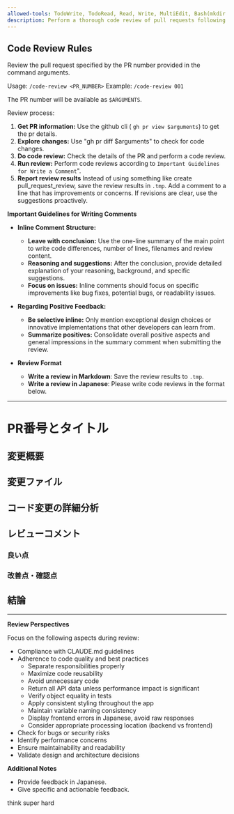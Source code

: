 ```yaml
---
allowed-tools: TodoWrite, TodoRead, Read, Write, MultiEdit, Bash(mkdir:*), Bash(gh pr view:*), Bash(gh pr diff:*)
description: Perform a thorough code review of pull requests following established guidelines, focusing on code quality, best practices, and maintainability while providing constructive feedback
---
```


## Code Review Rules

Review the pull request specified by the PR number provided in the command arguments.

Usage: `/code-review <PR_NUMBER>`
Example: `/code-review 001`

The PR number will be available as `$ARGUMENTS`.

Review process:

1. **Get PR information:** Use the github cli ( `gh pr view $arguments`) to get the pr details.
2. **Explore changes:** Use "gh pr diff $arguments" to check for code changes.
3. **Do code review:** Check the details of the PR and perform a code review.
4. **Run review:** Perform code reviews according to `Important Guidelines for Write a Comment`".
5. **Report review results** Instead of using something like create pull_request_review, save the review results in `.tmp`. Add a comment to a line that has improvements or concerns. If revisions are clear, use the suggestions proactively.

**Important Guidelines for Writing Comments**

- **Inline Comment Structure:**

  - **Leave with conclusion:** Use the one-line summary of the main point to write code differences, number of lines, filenames and review content.
  - **Reasoning and suggestions:** After the conclusion, provide detailed explanation of your reasoning, background, and specific suggestions.
  - **Focus on issues:** Inline comments should focus on specific improvements like bug fixes, potential bugs, or readability issues.

- **Regarding Positive Feedback:**

  - **Be selective inline:** Only mention exceptional design choices or innovative implementations that other developers can learn from.
  - **Summarize positives:** Consolidate overall positive aspects and general impressions in the summary comment when submitting the review.

- **Review Format**
  - **Write a review in Markdown**: Save the review results to `.tmp`.
  - **Write a review in Japanese**: Please write code reviews in the format below.

---

# PR番号とタイトル

## 変更概要

## 変更ファイル

## コード変更の詳細分析

## レビューコメント

### 良い点

### 改善点・確認点

## 結論

---

**Review Perspectives**

Focus on the following aspects during review:

- Compliance with CLAUDE.md guidelines
- Adherence to code quality and best practices
  - Separate responsibilities properly
  - Maximize code reusability
  - Avoid unnecessary code
  - Return all API data unless performance impact is significant
  - Verify object equality in tests
  - Apply consistent styling throughout the app
  - Maintain variable naming consistency
  - Display frontend errors in Japanese, avoid raw responses
  - Consider appropriate processing location (backend vs frontend)
- Check for bugs or security risks
- Identify performance concerns
- Ensure maintainability and readability
- Validate design and architecture decisions

**Additional Notes**

- Provide feedback in Japanese.
- Give specific and actionable feedback.

think super hard
